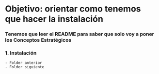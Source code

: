 # Objetivo: orientar como tenemos que hacer la instalación

### Tenemos que leer el README para saber que solo voy a poner los Conceptos Estratégicos
### 1. Instalación

    - Folder anterior
    - Folder siguiente